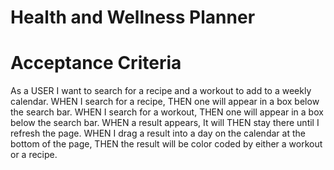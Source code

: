 # Health and Wellness Planner

# Acceptance Criteria

As a USER I want to search for a recipe and a workout to add to a weekly calendar.
WHEN I search for a recipe,
THEN one will appear in a box below the search bar.
WHEN I search for a workout,
THEN one will appear in a box below the search bar.
WHEN a result appears,
It will THEN stay there until I refresh the page.
WHEN I drag a result into a day on the calendar at the bottom of the page,
THEN the result will be color coded by either a workout or a recipe.
